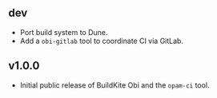 ## dev

* Port build system to Dune.
* Add a `obi-gitlab` tool to coordinate CI via GitLab.

## v1.0.0

* Initial public release of BuildKite Obi and the `opam-ci` tool.
